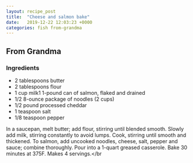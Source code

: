 ```yaml
---
layout: recipe_post
title:  "Cheese and salmon bake"
date:   2019-12-22 12:03:23 +0000
categories: fish from-grandma
---
```


## From Grandma
### Ingredients
* 2 tablespoons butter
* 2 tablespoons flour
* 1 cup milk1 1-pound can of salmon, flaked and drained
* 1/2 8-ounce package of noodles (2 cups)
* 1/2 pound processed cheddar
* 1 teaspoon salt
* 1/8 teaspoon pepper


In a saucepan, melt butter; add flour, stirring until blended smooth. Slowly add milk, stirring constantly to avoid lumps. Cook, stirring until smooth and thickened. To salmon, add uncooked noodles, cheese, salt, pepper and sauce; combine thoroughly. Pour into a 1-quart greased casserole. Bake 30 minutes at 375F. Makes 4 servings.</br